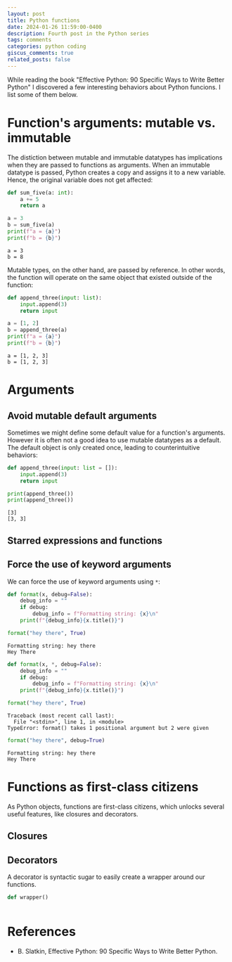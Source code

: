 ```yaml
---
layout: post
title: Python functions
date: 2024-01-26 11:59:00-0400
description: Fourth post in the Python series
tags: comments
categories: python coding
giscus_comments: true
related_posts: false
---
```


While reading the book "Effective Python: 90 Specific Ways to Write Better Python" I discovered a few interesting behaviors about Python funcions. I list some of them below.

# Function's arguments: mutable vs. immutable

The distiction between mutable and immutable datatypes has implications when they are passed to functions as arguments. When an immutable datatype is passed, Python creates a copy and assigns it to a new variable. Hence, the original variable does not get affected:

```python
def sum_five(a: int):
    a += 5
    return a

a = 3
b = sum_five(a)
print(f"a = {a}")
print(f"b = {b}")
```
```
a = 3
b = 8
```

Mutable types, on the other hand, are passed by reference. In other words, the function will operate on the same object that existed outside of the function:

```python
def append_three(input: list):
    input.append(3)
    return input

a = [1, 2]
b = append_three(a)
print(f"a = {a}")
print(f"b = {b}")
```
```
a = [1, 2, 3]
b = [1, 2, 3]
```



# Arguments

## Avoid mutable default arguments

Sometimes we might define some default value for a function's arguments. However it is often not a good idea to use mutable datatypes as a default. The default object is only created once, leading to counterintuitive behaviors:

```python
def append_three(input: list = []):
    input.append(3)
    return input

print(append_three())
print(append_three())
```
```
[3]
[3, 3]
```

## Starred expressions and functions

## Force the use of keyword arguments

We can force the use of keyword arguments using `*`:

```python
def format(x, debug=False):
    debug_info = ""
    if debug:
        debug_info = f"Formatting string: {x}\n"
    print(f"{debug_info}{x.title()}")

format("hey there", True)
```
```
Formatting string: hey there
Hey There
```

```python
def format(x, *, debug=False):
    debug_info = ""
    if debug:
        debug_info = f"Formatting string: {x}\n"
    print(f"{debug_info}{x.title()}")

format("hey there", True)
```
```
Traceback (most recent call last):
  File "<stdin>", line 1, in <module>
TypeError: format() takes 1 positional argument but 2 were given
```

```python
format("hey there", debug=True)
```
```
Formatting string: hey there
Hey There
```

# Functions as first-class citizens

As Python objects, functions are first-class citizens, which unlocks several useful features, like closures and decorators.

## Closures

## Decorators

A decorator is syntactic sugar to easily create a wrapper around our functions.

```python
def wrapper()
```
```
```

# References

* B. Slatkin, Effective Python: 90 Specific Ways to Write Better Python.

